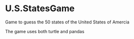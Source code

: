 # U.S.StatesGame


Game to guess the 50 states of the United States of Amercia


The game uses both turtle and pandas 



